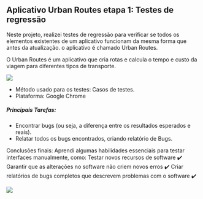 ## Aplicativo Urban Routes etapa 1: Testes de regressão

Neste projeto, realizei testes de regressão para verificar se todos os elementos existentes de um aplicativo funcionam da mesma forma que antes da atualização. o aplicativo é chamado Urban Routes.

O Urban Routes é um aplicativo que cria rotas e calcula o tempo e custo da viagem para diferentes tipos de transporte.

<img src="C:\Users\champ\OneDrive\Documentos\App-Urban-Routes\imagens\APP Urban Routes.png"> 
  
  * Método usado para os testes: Casos de testes.
  * Plataforma: Google Chrome

##### Principais Tarefas:
- Encontrar bugs (ou seja, a diferença entre os resultados esperados e reais).
- Relatar todos os bugs encontrados, criando relatório de Bugs.

Conclusões finais: Aprendi algumas habilidades essenciais para testar interfaces manualmente, como: Testar novos recursos de software ✔️ Garantir que as alterações no software não criem novos erros ✔️ Criar relatórios de bugs completos que descrevem problemas com o software ✔️

<img src="C:\Users\champ\OneDrive\Documentos\App-Urban-Routes\imagens\Projeto 1 Urban Routes.png"> 
